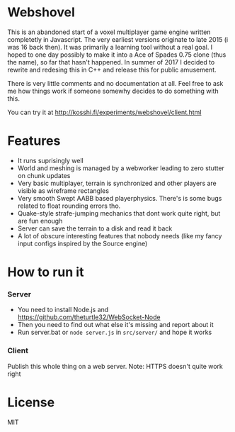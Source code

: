# Webshovel

This is an abandoned start of a voxel multiplayer game engine written completetly in Javascript. The very earliest versions originate to late 2015 (i was 16 back then). It was primarily a learning tool without a real goal. I hoped to one day possibly to make it into a Ace of Spades 0.75 clone (thus the name), so far that hasn't happened. In summer of 2017 I decided to rewrite and redesing this in C++ and release this for public amusement.

There is very little comments and no documentation at all.
Feel free to ask me how things work if someone somewhy decides to do something with this.

You can try it at http://kosshi.fi/experiments/webshovel/client.html

# Features
- It runs suprisingly well
- World and meshing is managed by a webworker leading to zero stutter on chunk updates
- Very basic multiplayer, terrain is synchronized and other players are visible as wireframe rectangles
- Very smooth Swept AABB based playerphysics. There's is some bugs related to float rounding errors tho.
- Quake-style strafe-jumping mechanics that dont work quite right, but are fun enough
- Server can save the terrain to a disk and read it back
- A lot of obscure interesting features that nobody needs (like my fancy input configs inspired by the Source engine)

# How to run it
### Server
- You need to install Node.js and https://github.com/theturtle32/WebSocket-Node
- Then you need to find out what else it's missing and report about it
- Run server.bat or ``node server.js`` in ``src/server/`` and hope it works
### Client
Publish this whole thing on a web server. Note: HTTPS doesn't quite work right

# License
MIT
